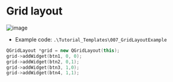 # Grid layout
![image](./Tutorial_img/gridbox.png)
- Example code: ``.\Tutorial_Templates\007_GridLayoutExample``
``` Cpp
QGridLayout *grid = new QGridLayout(this);
grid->addWidget(btn1, 0, 0);
grid->addWidget(btn2, 0,1);
grid->addWidget(btn3, 1,0);
grid->addWidget(btn4, 1,1);
```